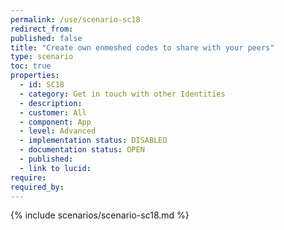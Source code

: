 ```yaml
---
permalink: /use/scenario-sc18
redirect_from: 
published: false
title: "Create own enmeshed codes to share with your peers"
type: scenario
toc: true
properties:
  - id: SC18
  - category: Get in touch with other Identities
  - description:
  - customer: All
  - component: App
  - level: Advanced
  - implementation status: DISABLED
  - documentation status: OPEN
  - published:
  - link to lucid:
require:
required_by:
---
```


{% include scenarios/scenario-sc18.md %}
